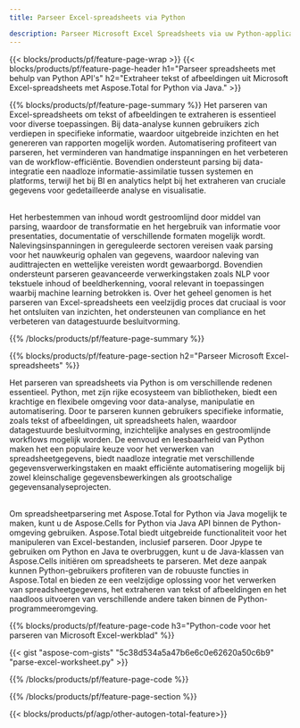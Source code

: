 ```yaml
---
title: Parseer Excel-spreadsheets via Python 

description: Parseer Microsoft Excel Spreadsheets via uw Python-applicatie. Extraheer eenvoudig tekst of afbeeldingen.
---
```


{{< blocks/products/pf/feature-page-wrap >}}
{{< blocks/products/pf/feature-page-header h1="Parseer spreadsheets met behulp van Python API's" h2="Extraheer tekst of afbeeldingen uit Microsoft Excel-spreadsheets met Aspose.Total for Python via Java." >}}

{{% blocks/products/pf/feature-page-summary %}}
Het parseren van Excel-spreadsheets om tekst of afbeeldingen te extraheren is essentieel voor diverse toepassingen. Bij data-analyse kunnen gebruikers zich verdiepen in specifieke informatie, waardoor uitgebreide inzichten en het genereren van rapporten mogelijk worden. Automatisering profiteert van parseren, het verminderen van handmatige inspanningen en het verbeteren van de workflow-efficiëntie. Bovendien ondersteunt parsing bij data-integratie een naadloze informatie-assimilatie tussen systemen en platforms, terwijl het bij BI en analytics helpt bij het extraheren van cruciale gegevens voor gedetailleerde analyse en visualisatie. <br /><br />

Het herbestemmen van inhoud wordt gestroomlijnd door middel van parsing, waardoor de transformatie en het hergebruik van informatie voor presentaties, documentatie of verschillende formaten mogelijk wordt. Nalevingsinspanningen in gereguleerde sectoren vereisen vaak parsing voor het nauwkeurig ophalen van gegevens, waardoor naleving van audittrajecten en wettelijke vereisten wordt gewaarborgd. Bovendien ondersteunt parseren geavanceerde verwerkingstaken zoals NLP voor tekstuele inhoud of beeldherkenning, vooral relevant in toepassingen waarbij machine learning betrokken is. Over het geheel genomen is het parseren van Excel-spreadsheets een veelzijdig proces dat cruciaal is voor het ontsluiten van inzichten, het ondersteunen van compliance en het verbeteren van datagestuurde besluitvorming.

{{% /blocks/products/pf/feature-page-summary  %}}


{{% blocks/products/pf/feature-page-section  h2="Parseer Microsoft Excel-spreadsheets" %}}

Het parseren van spreadsheets via Python is om verschillende redenen essentieel. Python, met zijn rijke ecosysteem van bibliotheken, biedt een krachtige en flexibele omgeving voor data-analyse, manipulatie en automatisering. Door te parseren kunnen gebruikers specifieke informatie, zoals tekst of afbeeldingen, uit spreadsheets halen, waardoor datagestuurde besluitvorming, inzichtelijke analyses en gestroomlijnde workflows mogelijk worden. De eenvoud en leesbaarheid van Python maken het een populaire keuze voor het verwerken van spreadsheetgegevens, biedt naadloze integratie met verschillende gegevensverwerkingstaken en maakt efficiënte automatisering mogelijk bij zowel kleinschalige gegevensbewerkingen als grootschalige gegevensanalyseprojecten.<br /><br />

Om spreadsheetparsering met Aspose.Total for Python via Java mogelijk te maken, kunt u de Aspose.Cells for Python via Java API binnen de Python-omgeving gebruiken. Aspose.Total biedt uitgebreide functionaliteit voor het manipuleren van Excel-bestanden, inclusief parseren. Door Jpype te gebruiken om Python en Java te overbruggen, kunt u de Java-klassen van Aspose.Cells initiëren om spreadsheets te parseren. Met deze aanpak kunnen Python-gebruikers profiteren van de robuuste functies in Aspose.Total en bieden ze een veelzijdige oplossing voor het verwerken van spreadsheetgegevens, het extraheren van tekst of afbeeldingen en het naadloos uitvoeren van verschillende andere taken binnen de Python-programmeeromgeving.

{{% blocks/products/pf/feature-page-code h3="Python-code voor het parseren van Microsoft Excel-werkblad" %}}

{{< gist "aspose-com-gists" "5c38d534a5a47b6e6c0e62620a50c6b9" "parse-excel-worksheet.py" >}}

{{% /blocks/products/pf/feature-page-code  %}}

{{% /blocks/products/pf/feature-page-section %}}

{{< blocks/products/pf/agp/other-autogen-total-feature>}}